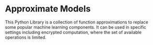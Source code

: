 # Approximate Models

This Python Library is a collection of function approximations to replace some popular machine learning components. It can be used in specific settings including encrypted computation, where the set of available operations is limited.

